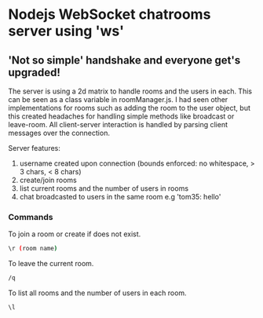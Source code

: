 # Nodejs WebSocket chatrooms server using 'ws'

## 'Not so simple' handshake and everyone get's upgraded!

The server is using a 2d matrix to handle rooms and the users in each. This can be seen as a class variable in roomManager.js.
I had seen other implementations for rooms such as adding the room to the user object, but this created headaches for handling 
simple methods like broadcast or leave-room. All client-server interaction is handled by parsing client messages over the connection. 

Server features:
1. username created upon connection (bounds enforced: no whitespace, > 3 chars, < 8 chars)
2. create/join rooms
3. list current rooms and the number of users in rooms
4. chat broadcasted to users in the same room e.g 'tom35: hello'

### Commands 

To join a room or create if does not exist.
```bash 
\r (room name)
```

To leave the current room.
```bash
/q
```

To list all rooms and the number of users in each room.
```bash
\l
```
